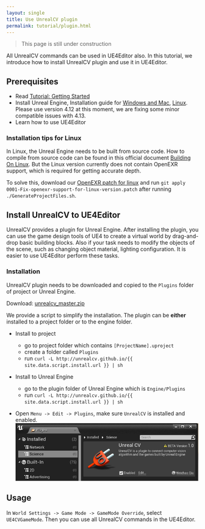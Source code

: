 ```yaml
---
layout: single
title: Use UnrealCV plugin
permalink: tutorial/plugin.html
---
```

<blockquote class='bg-warning'>
This page is still under construction
</blockquote>


All UnrealCV commands can be used in UE4Editor also. In this tutorial, we introduce how to install UnrealCV plugin and use it in UE4Editor.

## Prerequisites

- Read [Tutorial: Getting Started](/tutorial/getting_started.html)
- Install Unreal Engine, Installation guide for [Windows and Mac](https://docs.unrealengine.com/latest/INT/GettingStarted/Installation/),
 [Linux](#linux). Please use version 4.12 at this moment, we are fixing some minor compatible issues with 4.13.
- Learn how to use UE4Editor

<div id='linux'></div>

### Installation tips for Linux

In Linux, the Unreal Engine needs to be built from source code. How to compile from source code can be found in this official document [Building On Linux](https://wiki.unrealengine.com/Building_On_Linux). But the Linux version currently does not contain OpenEXR support, which is required for getting accurate depth.

To solve this, download our [OpenEXR patch for linux](/files/0001-Fix-openexr-support-for-linux-version.patch) and run `git apply 0001-Fix-openexr-support-for-linux-version.patch` after running `./GenerateProjectFiles.sh`.

## Install UnrealCV to UE4Editor

UnrealCV provides a plugin for Unreal Engine. After installing the plugin, you can use the game design tools of UE4 to create a virtual world by drag-and-drop basic building blocks. Also if your task needs to modify the objects of the scene, such as changing object material, lighting configuration. It is easier to use UE4Editor perform these tasks.

### Installation

UnrealCV plugin needs to be downloaded and copied to the `Plugins` folder of project or Unreal Engine.


Download: [unrealcv_master.zip](http://www.cs.jhu.edu/~qiuwch/unrealcv/plugin/unrealcv_master.zip)

We provide a script to simplify the installation. The plugin can be **either** installed to a project folder or to the engine folder.

- Install to project
    - go to project folder which contains `[ProjectName].uproject`
    - create a folder called `Plugins`
    - run `curl -L http://unrealcv.github.io/{{ site.data.script.install.url }} | sh`

- Install to Unreal Engine
    - go to the plugin folder of Unreal Engine which is `Engine/Plugins`
    - run `curl -L http://unrealcv.github.io/{{ site.data.script.install.url }} | sh`

- Open `Menu -> Edit -> Plugins`, make sure `UnrealCV` is installed and enabled.
![instal-plugin](/images/install-plugin.png)


## Usage

In `World Settings -> Game Mode -> GameMode Override`, select `UE4CVGameMode`. Then you can use all UnrealCV commands in the UE4Editor.

<!-- Show an image or video -->
